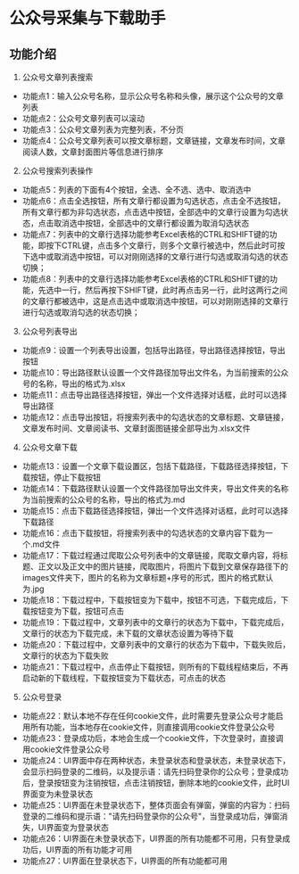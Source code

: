# 公众号采集与下载助手

## 功能介绍
1. 公众号文章列表搜索
- 功能点1：输入公众号名称，显示公众号名称和头像，展示这个公众号的文章列表
- 功能点2：公众号文章列表可以滚动
- 功能点3：公众号文章列表为完整列表，不分页
- 功能点4：公众号文章列表可以按文章标题，文章链接，文章发布时间，文章阅读人数，文章封面图片等信息进行排序
2. 公众号搜索列表操作
- 功能点5：列表的下面有4个按钮，全选、全不选、选中、取消选中
- 功能点6：点击全选按钮，所有文章行都设置为勾选状态，点击全不选按钮，所有文章行都为非勾选状态，点击选中按钮，全部选中的文章行设置为勾选状态，点击取消选中按钮，全部选中的文章行都设置为取消勾选状态
- 功能点7：列表中的文章行选择功能参考Excel表格的CTRL和SHIFT键的功能，即按下CTRL键，点击多个文章行，则多个文章行被选中，然后此时可按下选中或取消选中按钮，可以对刚刚选择的文章行进行勾选或取消勾选的状态切换；
- 功能点8：列表中的文章行选择功能参考Excel表格的CTRL和SHIFT键的功能，先选中一行，然后再按下SHIFT键，此时再点击另一行，此时这两行之间的文章行都被选中，这是点击选中或取消选中按钮，可以对刚刚选择的文章行进行勾选或取消勾选的状态切换；
3. 公众号列表导出
- 功能点9：设置一个列表导出设置，包括导出路径，导出路径选择按钮，导出按钮
- 功能点10：导出路径默认设置一个文件路径加导出文件名，为当前搜索的公众号的名称，导出的格式为.xlsx
- 功能点11：点击导出路径选择按钮，弹出一个文件选择对话框，此时可以选择导出路径
- 功能点12：点击导出按钮，将搜索列表中的勾选状态的文章标题、文章链接，文章发布时间、文章阅读书、文章封面图链接全部导出为.xlsx文件
4. 公众号文章下载
- 功能点13：设置一个文章下载设置区，包括下载路径，下载路径选择按钮，下载按钮，停止下载按钮
- 功能点14：下载路径默认设置一个文件路径加导出文件夹，导出文件夹的名称为当前搜索的公众号的名称，导出的格式为.md
- 功能点15：点击下载路径选择按钮，弹出一个文件选择对话框，此时可以选择下载路径
- 功能点16：点击下载按钮，将搜索列表中的勾选状态的文章内容下载为一个.md文件
- 功能点17：下载过程通过爬取公众号列表中的文章链接，爬取文章内容，将标题、正文以及正文中的图片链接，爬取图片，将图片下载到文章保存路径下的images文件夹下，图片的名称为文章标题+序号的形式，图片的格式默认为.jpg
- 功能点18：下载过程中，下载按钮变为下载中，按钮不可选，下载完成后，下载按钮变为下载，按钮可点击
- 功能点19：下载过程中，文章列表中的文章行的状态为下载中，下载完成后，文章行的状态为下载完成，未下载的文章状态设置为等待下载
- 功能点20：下载过程中，文章列表中的文章行的状态为下载中，下载失败后，文章行的状态为下载失败
- 功能点21：下载过程中，点击停止下载按钮，则所有的下载线程结束后，不再启动新的下载线程，下载按钮变为下载状态，可点击的状态

5. 公众号登录
- 功能点22：默认本地不存在任何cookie文件，此时需要先登录公众号才能启用所有功能，当本地存在cookie文件，则直接调用cookie文件登录公众号
- 功能点23：登录成功后，本地会生成一个cookie文件，下次登录时，直接调用cookie文件登录公众号
- 功能点24：UI界面中存在两种状态，未登录状态和登录状态，未登录状态下，会显示扫码登录的二维码，以及提示语：请先扫码登录你的公众号；登录成功后，登录按钮变为注销按钮，点击注销按钮，删除本地的cookie文件，此时UI界面变为未登录状态
- 功能点25：UI界面在未登录状态下，整体页面会有弹窗，弹窗的内容为：扫码登录的二维码和提示语："请先扫码登录你的公众号"，当登录成功后，弹窗消失，UI界面变为登录状态
- 功能点26：UI界面在未登录状态下，UI界面的所有功能都不可用，只有登录成功后，UI界面的所有功能才可用
- 功能点27：UI界面在登录状态下，UI界面的所有功能都可用
